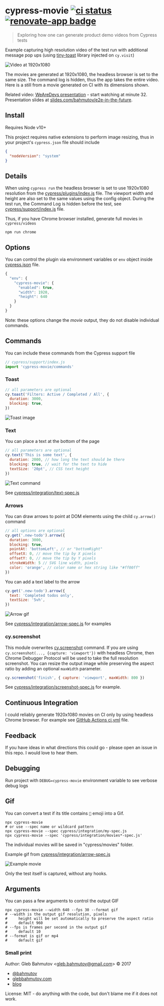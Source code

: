 # cypress-movie [![ci status][ci image]][ci url] [![renovate-app badge][renovate-badge]][renovate-app]

> Exploring how one can generate product demo videos from Cypress tests

Example capturing high resolution video of the test run with additional message pop ups (using [tiny-toast](https://github.com/bahmutov/tiny-toast) library injected on `cy.visit`)

![Video at 1920x1080](images/movie-screenshot.png)

The movies are generated at 1920x1080, the headless browser is set to the same size. The command log is hidden, thus the app takes the entire video. Here is a still from a movie generated on CI with its dimensions shown.

Related video: [WeAreDevs presentation](https://youtu.be/p38bIMC-YOU?t=1949) - start watching at minute 32. Presentation slides at [slides.com/bahmutov/e2e-in-the-future](https://slides.com/bahmutov/e2e-in-the-future).

## Install

Requires Node v10+

This project requires native extensions to perform image resizing, thus in your project's `cypress.json` file should include

```json
{
  "nodeVersion": "system"
}
```

## Details

When using `cypress run` the headless browser is set to use 1920x1080 resolution from the [cypress/plugins/index.js](cypress/plugins/index.js) file. The viewport width and height are also set to the same values using the config object. During the test run, the Command Log is hidden before the test, see [cypress/support/index.js](cypress/support/index.js) file.

Thus, if you have Chrome browser installed, generate full movies in `cypress/videos`

```shell
npm run chrome
```

## Options

You can control the plugin via environment variables or `env` object inside [cypress.json](cypress.json) file.

```js
{
  "env": {
    "cypress-movie": {
      "enabled": true,
      "width": 1920,
      "height": 640
    }
  }
}
```

Note: these options change the _movie_ output, they do not disable individual commands.

## Commands

You can include these commands from the Cypress support file

```js
// cypress/support/index.js
import 'cypress-movie/commands'
```

### Toast

```js
// all parameters are optional
cy.toast('Filters: Active / Completed / All', {
  duration: 3000,
  blocking: true,
})
```

![Toast image](images/toast.png)

### Text

You can place a text at the bottom of the page

```javascript
// all parameters are optional
cy.text('This is some text', {
  duration: 2000, // how long the text should be there
  blocking: true, // wait for the text to hide
  textSize: '20pt', // CSS text height
})
```

![Text command](gifs/text.gif)

See [cypress/integration/text-spec.js](cypress/integration/text-spec.js)

### Arrows

You can draw arrows to point at DOM elements using the child `cy.arrow()` command

```js
// all options are optional
cy.get('.new-todo').arrow({
  duration: 3000,
  blocking: true,
  pointAt: 'bottomLeft', // or "bottomRight"
  offsetX: 0, // move the tip by X pixels
  offsetY: 0, // move the tip by Y pixels
  strokeWidth: 5 // SVG line width, pixels
  color: 'orange', // color name or hex string like "#ff00ff"
})
```

You can add a text label to the arrow

```js
cy.get('.new-todo').arrow({
  text: 'Completed todos only',
  textSize: '5vh',
})
```

![Arrow gif](gifs/arrows-from-different-directions-movie.gif)

See [cypress/integration/arrow-spec.js](cypress/integration/arrow-spec.js) for examples

### cy.screenshot

This module overwrites [cy.screenshot](https://on.cypress.io/screenshot) command. If you are using `cy.screenshot(..., {capture: 'viewport'})` with headless Chrome, then Chrome Debugger Protocol will be used to take the full resolution screenshot. You can resize the output image while preserving the aspect ratio by adding an optional `maxWidth` parameter.

```js
cy.screenshot('finish', { capture: 'viewport', maxWidth: 800 })
```

See [cypress/integration/screenshot-spec.js](cypress/integration/screenshot-spec.js) for example.

## Continuous Integration

I could reliably generate 1920x1080 movies on CI only by using headless Chrome browser. For example see [GitHub Actions ci.yml](.github/workflows/ci.yml) file.

## Feedback

If you have ideas in what directions this could go - please open an issue in this repo. I would love to hear them.

## Debugging

Run project with `DEBUG=cypress-movie` environment variable to see verbose debug logs

## Gif

You can convert a test if its title contains `🎥` emoji into a Gif.

```
npx cypress-movie
# or use --spec name or wildcard pattern
npx cypress-movie --spec cypress/integration/my-spec.js
npx cypress-movie --spec 'cypress/integration/movies*-spec.js'
```

The individual movies will be saved in "cypress/movies" folder.

Example gif from [cypress/integration/arrow-spec.js](cypress/integration/arrow-spec.js)

![Example movie](gifs/arrows-from-different-directions-movie.gif)

Only the test itself is captured, without any hooks.

## Arguments

You can pass a few arguments to control the output GIF

```shell
npx cypress-movie --width 640 --fps 30 --format gif
# --width is the output gif resolution, pixels
#     height will be set automatically to preserve the aspect ratio
#     default 960
# --fps is frames per second in the output gif
#     default 10
# --format is gif or mp4
#     default gif
```

### Small print

Author: Gleb Bahmutov &lt;gleb.bahmutov@gmail.com&gt; &copy; 2017

- [@bahmutov](https://twitter.com/bahmutov)
- [glebbahmutov.com](https://glebbahmutov.com)
- [blog](https://glebbahmutov.com/blog)

License: MIT - do anything with the code, but don't blame me if it does not work.

[ci image]: https://github.com/bahmutov/cypress-movie/workflows/ci/badge.svg?branch=master
[ci url]: https://github.com/bahmutov/cypress-movie/actions
[renovate-badge]: https://img.shields.io/badge/renovate-app-blue.svg
[renovate-app]: https://renovateapp.com/
